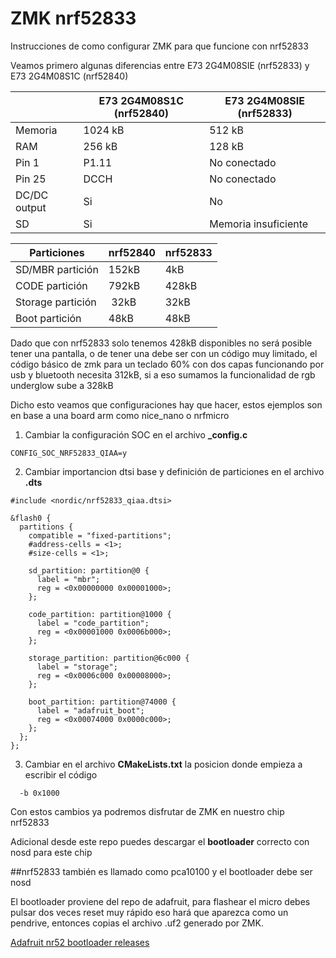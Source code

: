 # ZMK nrf52833

Instrucciones de como configurar ZMK para que funcione con nrf52833

Veamos primero algunas diferencias entre E73 2G4M08SIE (nrf52833) y E73 2G4M08S1C (nrf52840)

| | E73 2G4M08S1C (nrf52840) | E73 2G4M08SIE (nrf52833) |
|---|---|---|
| Memoria | 1024 kB | 512 kB |
| RAM | 256 kB | 128 kB |
| Pin 1 | P1.11 | No conectado |
| Pin 25 | DCCH | No conectado |
| DC/DC output | Si | No |
| SD | Si | Memoria insuficiente |

| Particiones | nrf52840 | nrf52833 |
|---|---|---|
| SD/MBR partición | 152kB | 4kB |
| CODE partición | 792kB | 428kB |
| Storage partición | 32kB | 32kB |
| Boot partición | 48kB | 48kB |

Dado que con nrf52833 solo tenemos 428kB disponibles no será posible tener una pantalla, o de tener una debe ser con un código muy limitado, el código básico de zmk para un teclado 60% con dos capas funcionando por usb y bluetooth necesita 312kB, si a eso sumamos la funcionalidad de rgb underglow sube a 328kB

Dicho esto veamos que configuraciones hay que hacer, estos ejemplos son en base a una board arm como nice_nano o nrfmicro

1. Cambiar la configuración SOC en el archivo **_config.c**

~~~
CONFIG_SOC_NRF52833_QIAA=y
~~~

2. Cambiar importancion dtsi base y definición de particiones en el archivo **.dts**

~~~
#include <nordic/nrf52833_qiaa.dtsi>

&flash0 {
  partitions {
    compatible = "fixed-partitions";
    #address-cells = <1>;
    #size-cells = <1>;

    sd_partition: partition@0 {
      label = "mbr";
      reg = <0x00000000 0x00001000>;
    };

    code_partition: partition@1000 {
      label = "code_partition";
      reg = <0x00001000 0x0006b000>;
    };

    storage_partition: partition@6c000 {
      label = "storage";
      reg = <0x0006c000 0x00008000>;
    };

    boot_partition: partition@74000 {
      label = "adafruit_boot";
      reg = <0x00074000 0x0000c000>;
    };
  };
};
~~~

3. Cambiar en el archivo **CMakeLists.txt** la posicion donde empieza a escribir el código

~~~
  -b 0x1000
~~~
 
Con estos cambios ya podremos disfrutar de ZMK en nuestro chip nrf52833

Adicional desde este repo puedes descargar el **bootloader** correcto con nosd para este chip

##nrf52833 también es llamado como pca10100 y el bootloader debe ser nosd

El bootloader proviene del repo de adafruit, para flashear el micro debes pulsar dos veces reset muy rápido eso hará que aparezca como un pendrive, entonces copias el archivo .uf2 generado por ZMK.

[Adafruit nr52 bootloader releases](https://github.com/adafruit/Adafruit_nRF52_Bootloader/releases)
